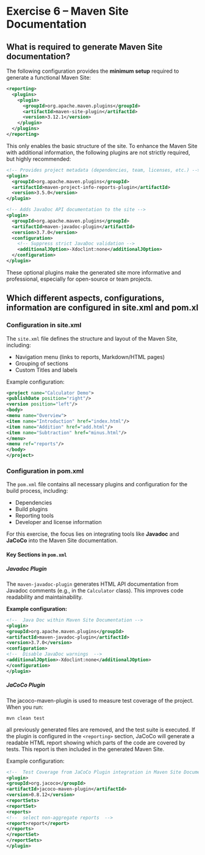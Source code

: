 # Exercise 6 – Maven Site Documentation

## What is required to generate Maven Site documentation?

The following configuration provides the **minimum setup** required to generate a functional Maven Site:

```xml
<reporting>
  <plugins>
    <plugin>
      <groupId>org.apache.maven.plugins</groupId>
      <artifactId>maven-site-plugin</artifactId>
      <version>3.12.1</version>
    </plugin>
  </plugins>
</reporting>
```

This only enables the basic structure of the site. To enhance the Maven Site with additional information, the following plugins are not strictly required, but highly recommended:

```xml
<!-- Provides project metadata (dependencies, team, licenses, etc.) -->
<plugin>
  <groupId>org.apache.maven.plugins</groupId>
  <artifactId>maven-project-info-reports-plugin</artifactId>
  <version>3.5.0</version>
</plugin>

<!-- Adds JavaDoc API documentation to the site -->
<plugin>
  <groupId>org.apache.maven.plugins</groupId>
  <artifactId>maven-javadoc-plugin</artifactId>
  <version>3.7.0</version>
  <configuration>
    <!-- Suppress strict JavaDoc validation -->
    <additionalJOption>-Xdoclint:none</additionalJOption>
  </configuration>
</plugin>
```

These optional plugins make the generated site more informative and professional, especially for open-source or team projects.

## Which different aspects, configurations, information are configured in site.xml and pom.xl

### Configuration in site.xml

The `site.xml` file defines the structure and layout of the Maven Site, including:

- Navigation menu (links to reports, Markdown/HTML pages)
- Grouping of sections
- Custom Titles and labels

Example configuration:

```xml
<project name="Calculator Demo">
<publishDate position="right"/>
<version position="left"/>
<body>
<menu name="Overview">
<item name="Introduction" href="index.html"/>
<item name="Addition" href="add.html"/>
<item name="Subtraction" href="minus.html"/>
</menu>
<menu ref="reports"/>
</body>
</project>
```

### Configuration in pom.xml

The `pom.xml` file contains all necessary plugins and configuration for the build process, including:

- Dependencies
- Build plugins
- Reporting tools
- Developer and license information

For this exercise, the focus lies on integrating tools like **Javadoc** and **JaCoCo** into the Maven Site documentation.

#### Key Sections in `pom.xml`

##### Javadoc Plugin

The `maven-javadoc-plugin` generates HTML API documentation from Javadoc comments (e.g., in the `Calculator` class). This improves code readability and maintainability.

**Example configuration:**

```xml
<!--  Java Doc within Maven Site Documentation -->
<plugin>
<groupId>org.apache.maven.plugins</groupId>
<artifactId>maven-javadoc-plugin</artifactId>
<version>3.7.0</version>
<configuration>
<!--  Disable JavaDoc warnings  -->
<additionalJOption>-Xdoclint:none</additionalJOption>
</configuration>
</plugin>
```

##### JaCoCo Plugin

The jacoco-maven-plugin is used to measure test coverage of the project. When you run:

`mvn clean test`

all previously generated files are removed, and the test suite is executed.
If the plugin is configured in the `<reporting>` section, JaCoCo will generate a readable HTML report showing which parts of the code are covered by tests. This report is then included in the generated Maven Site.

Example configuration:

```xml
<!--  Test Coverage from JaCoCo Plugin integration in Maven Site Documentation  -->
<plugin>
<groupId>org.jacoco</groupId>
<artifactId>jacoco-maven-plugin</artifactId>
<version>0.8.12</version>
<reportSets>
<reportSet>
<reports>
<!--  select non-aggregate reports  -->
<report>report</report>
</reports>
</reportSet>
</reportSets>
</plugin>
```
